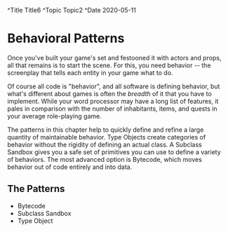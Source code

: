 ^Title Title6
^Topic Topic2
^Date 2020-05-11



# Behavioral Patterns

Once you've built your game's set and festooned it with actors and props, all
that remains is to start the scene. For this, you need behavior -- the
screenplay that tells each entity in your game what to do.

Of course all code is "behavior", and all software is defining behavior, but
what's different about games is often the *breadth* of it that you have to
implement. While your word processor may have a long list of features, it pales
in comparison with the number of inhabitants, items, and quests in your average
role-playing game.

The patterns in this chapter help to quickly define and refine a large quantity of
maintainable behavior. Type Objects create
categories of behavior without the rigidity of defining an actual class. A 
Subclass Sandbox gives you a safe set of primitives
you can use to define a variety of behaviors. The most advanced option is
Bytecode, which moves behavior out of code entirely and into
data.

## The Patterns

* Bytecode
* Subclass Sandbox
* Type Object


